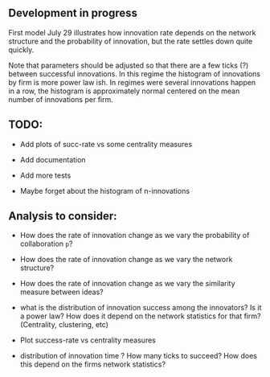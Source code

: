 ## Development in progress

First model July 29 illustrates how innovation rate depends on the network structure and the probability of innovation, but the rate settles down quite quickly.

Note that parameters should be adjusted so that there are a few ticks (?) between successful innovations. In this regime the histogram of innovations by firm is more power law ish.  In regimes were several innovations happen in a row, the histogram is approximately normal centered on the mean number of innovations per firm.  

## TODO:

- Add plots of succ-rate vs some centrality measures

- Add documentation

- Add more tests

- Maybe forget about the histogram of n-innovations

## Analysis to consider:

* How does the rate of innovation change as we vary the probability of collaboration `p`?

* How does the rate of innovation change as we vary the network structure?

* How does the rate of innovation change as we vary the similarity measure between ideas?

* what is the distribution of innovation success among the innovators?  Is it a power law? How does it depend on the network statistics for that firm? (Centrality, clustering, etc)

* Plot success-rate vs centrality measures

* distribution of innovation time  ? How many ticks to succeed?  How does this depend on the firms network statistics?  